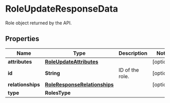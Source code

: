 

# RoleUpdateResponseData

Role object returned by the API.
## Properties

Name | Type | Description | Notes
------------ | ------------- | ------------- | -------------
**attributes** | [**RoleUpdateAttributes**](RoleUpdateAttributes.md) |  |  [optional]
**id** | **String** | ID of the role. |  [optional]
**relationships** | [**RoleResponseRelationships**](RoleResponseRelationships.md) |  |  [optional]
**type** | **RolesType** |  | 



